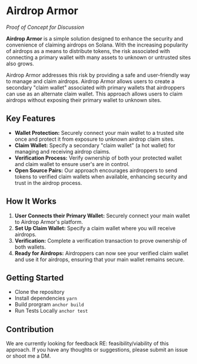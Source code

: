 # Airdrop Armor 
*Proof of Concept for Discussion*

**Airdrop Armor** is a simple solution designed to enhance the security and convenience of claiming airdrops on Solana. With the increasing popularity of airdrops as a means to distribute tokens, the risk associated with connecting a primary wallet with many assets to unknown or untrusted sites also grows. 

Airdrop Armor addresses this risk by providing a safe and user-friendly way to manage and claim airdrops. Airdrop Armor allows users to create a secondary "claim wallet" associated with primary wallets that airdroppers can use as an alternate claim wallet. This approach allows users to claim airdrops without exposing their primary wallet to unknown sites.

## Key Features

- **Wallet Protection:** Securely connect your main wallet to a trusted site once and protect it from exposure to unknown airdrop claim sites.
- **Claim Wallet:** Specify a secondary "claim wallet" (a hot wallet) for managing and receiving airdrop claims.
- **Verification Process:** Verify ownership of both your protected wallet and claim wallet to ensure user's are in control.
- **Open Source Pairs:** Our approach encourages airdroppers to send tokens to verified claim wallets when available, enhancing security and trust in the airdrop process.

## How It Works

1. **User Connects their Primary Wallet:** Securely connect your main wallet to Airdrop Armor's platform.
2. **Set Up Claim Wallet:** Specify a claim wallet where you will receive airdrops.
3. **Verification:** Complete a verification transaction to prove ownership of both wallets.
4. **Ready for Airdrops:** Airdroppers can now see your verified claim wallet and use it for airdrops, ensuring that your main wallet remains secure.

## Getting Started

- Clone the repository
- Install dependencies `yarn`
- Build prorgram `anchor build`
- Run Tests Locally `anchor test`

## Contribution

We are currently looking for feedback RE: feasibility/viability of this approach. If you have any thoughts or suggestions, please submit an issue or shoot me a DM.
